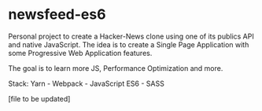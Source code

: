 # newsfeed-es6

Personal project to create a Hacker-News clone using one of its publics API and native JavaScript. The idea is to create a Single Page Application with some Progressive Web Application features.

The goal is to learn more JS, Performance Optimization and more.

Stack: Yarn - Webpack - JavaScript ES6 - SASS

[file to be updated]
